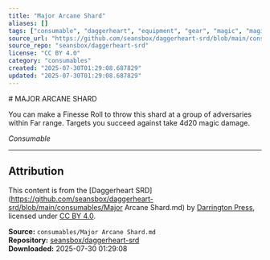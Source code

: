 ```yaml
---
title: "Major Arcane Shard"
aliases: []
tags: ["consumable", "daggerheart", "equipment", "gear", "magic", "magic-items", "reference", "srd", "ttrpg"]
source_url: "https://github.com/seansbox/daggerheart-srd/blob/main/consumables/Major Arcane Shard.md"
source_repo: "seansbox/daggerheart-srd"
license: "CC BY 4.0"
category: "consumables"
created: "2025-07-30T01:29:08.687829"
updated: "2025-07-30T01:29:08.687829"
---
```


﻿# MAJOR ARCANE SHARD

You can make a Finesse Roll to throw this shard at a group of adversaries within Far range. Targets you succeed against take 4d20 magic damage.

*Consumable*

---

## Attribution

This content is from the [Daggerheart SRD](https://github.com/seansbox/daggerheart-srd/blob/main/consumables/Major Arcane Shard.md) by [Darrington Press](https://darringtonpress.com/), licensed under [CC BY 4.0](https://creativecommons.org/licenses/by/4.0/).

**Source:** `consumables/Major Arcane Shard.md`  
**Repository:** [seansbox/daggerheart-srd](https://github.com/seansbox/daggerheart-srd)  
**Downloaded:** 2025-07-30 01:29:08

